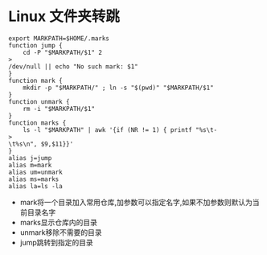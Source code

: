 # Linux 文件夹转跳

```
export MARKPATH=$HOME/.marks
function jump {
    cd -P "$MARKPATH/$1" 2
>
/dev/null || echo "No such mark: $1"
}
function mark {
    mkdir -p "$MARKPATH/" ; ln -s "$(pwd)" "$MARKPATH/$1"
}
function unmark {
    rm -i "$MARKPATH/$1"
}
function marks {
    ls -l "$MARKPATH" | awk '{if (NR != 1) { printf "%s\t-
>
\t%s\n", $9,$11}}'
}
alias j=jump
alias m=mark
alias um=unmark
alias ms=marks
alias la=ls -la
```

* mark将一个目录加入常用仓库,加参数可以指定名字,如果不加参数则默认为当前目录名字
* marks显示仓库内的目录
* unmark移除不需要的目录
* jump跳转到指定的目录



